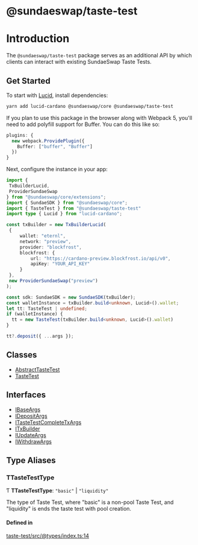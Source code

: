 # @sundaeswap/taste-test

# Introduction
The `@sundaeswap/taste-test` package serves as an additional API by which clients can interact with existing SundaeSwap Taste Tests.

## Get Started
To start with [Lucid](https://www.npmjs.com/package/lucid-cardano), install dependencies:

```sh
yarn add lucid-cardano @sundaeswap/core @sundaeswap/taste-test
```

If you plan to use this package in the browser along with Webpack 5, you'll need to add
polyfill support for Buffer. You can do this like so:

```ts
plugins: {
  new webpack.ProvidePlugin({
    Buffer: ["buffer", "Buffer"]
  })
}
```

Next, configure the instance in your app:

```ts
import {
 TxBuilderLucid,
 ProviderSundaeSwap
} from "@sundaeswap/core/extensions";
import { SundaeSDK } from "@sundaeswap/core";
import { TasteTest } from "@sundaeswap/taste-test"
import type { Lucid } from "lucid-cardano";

const txBuilder = new TxBuilderLucid(
 {
     wallet: "eternl",
     network: "preview",        
     provider: "blockfrost",
     blockfrost: {
         url: "https://cardano-preview.blockfrost.io/api/v0",
         apiKey: "YOUR_API_KEY"
     }
 },
 new ProviderSundaeSwap("preview")
);

const sdk: SundaeSDK = new SundaeSDK(txBuilder);
const walletInstance = txBuilder.build<unknown, Lucid>().wallet;
let tt: TasteTest | undefined;
if (walletInstance) {
  tt = new TasteTest(txBuilder.build<unknown, Lucid>().wallet)
}

tt?.deposit({ ...args });
```

## Classes

- [AbstractTasteTest](classes/AbstractTasteTest.md)
- [TasteTest](classes/TasteTest.md)

## Interfaces

- [IBaseArgs](interfaces/IBaseArgs.md)
- [IDepositArgs](interfaces/IDepositArgs.md)
- [ITasteTestCompleteTxArgs](interfaces/ITasteTestCompleteTxArgs.md)
- [ITxBuilder](interfaces/ITxBuilder.md)
- [IUpdateArgs](interfaces/IUpdateArgs.md)
- [IWithdrawArgs](interfaces/IWithdrawArgs.md)

## Type Aliases

### TTasteTestType

Ƭ **TTasteTestType**: ``"basic"`` \| ``"liquidity"``

The type of Taste Test, where "basic" is a non-pool Taste Test, and "liquidity"
is ends the taste test with pool creation.

#### Defined in

[taste-test/src/@types/index.ts:14](https://github.com/SundaeSwap-finance/sundae-sdk/blob/main/packages/taste-test/src/@types/index.ts#L14)
